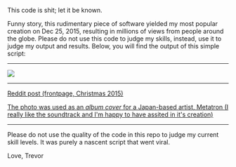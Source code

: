 This code is shit; let it be known.

Funny story, this rudimentary piece of software yielded my most popular creation on Dec 25, 2015, resulting in millions of views from people around the globe. Please do not use this code to judge my skills, instead, use it to judge my output and results. Below, you will find the output of this simple script:


---

![](http://i.imgur.com/t6JShXt.png)


---
[Reddit post (frontpage, Christmas 2015)](https://www.reddit.com/r/dataisbeautiful/comments/3y5t1t/i_visualized_my_instagram_connections_oc/)

[The photo was used as an *album cover* for a Japan-based artist, Metatron (I really like the soundtrack and I'm happy to have assited in it's creation)](https://hellobilly.bandcamp.com/releases)

---

Please do not use the quality of the code in this repo to judge my current skill levels. It was purely a nascent script that went viral.



Love, Trevor

